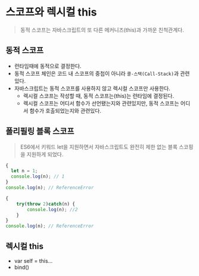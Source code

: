 # 스코프와 렉시컬 this

> 동적 스코프는 자바스크립트의 또 다른 메커니즈(this)과 가까운 친척관계다.

## 동적 스코프

- 런타임때에 동적으로 결정한다.
- 동적 스코프 체인은 코드 내 스코프의 중첩이 아니라 `콜-스택(Call-Stack)`과 관련있다.
- 자바스크립트는 동적 스코프를 사용하지 않고 렉시컬 스코프만 사용한다.
  - 렉시컬 스코프는 작성할 때, 동적 스코프는(this)는 런타임에 결정된다.
  - 렉시컬 스코프는 어디서 함수가 선언됐는지와 관련있지만, 동적 스코프는 어디서 함수가 호출되었는지와 관련있다.

## 폴리필링 블록 스코프

> ES6에서 키워드 let을 지원하면서 자바스크립트도 완전히 제한 없는 블록 스코핑을 지원하게 되었다.

```javascript
{
  let n = 1;
  console.log(n); // 1
}
console.log(n); // ReferenceError
```

```javascript
{
    try(throw 2)catch(n) {
        console.log(n); //2
    }
}
console.log(n); // ReferenceError
```

## 렉시컬 this

- var self = this...
- bind()
